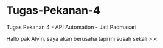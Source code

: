 # Tugas-Pekanan-4
Tugas Pekanan 4 - API Automation - Jati Padmasari


Hallo pak Alvin, saya akan berusaha tapi ini susah sekali >.<
